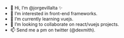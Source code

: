 - 👋 Hi, I’m @jorgevillalta ✨
- 👀 I’m interested in front-end frameworks.
- 🌱 I’m currently learning vuejs.
- 💞️ I’m looking to collaborate on react/vuejs projects.
- 📫 Send me a pm on twitter (@dexmith).

